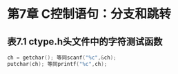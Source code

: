 # 第7章 C控制语句：分支和跳转
## 表7.1 ctype.h头文件中的字符测试函数
```C
ch = getchar(); 等同scanf("%c",&ch);
putchar(ch); 等同printf("%c",ch);
```
